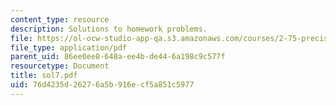 ```yaml
---
content_type: resource
description: Solutions to homework problems.
file: https://ol-ocw-studio-app-qa.s3.amazonaws.com/courses/2-75-precision-machine-design-fall-2001/76d4235d26276a5b916ecf5a851c5977_sol7.pdf
file_type: application/pdf
parent_uid: 86ee0ee8-648a-ee4b-de44-6a198c9c577f
resourcetype: Document
title: sol7.pdf
uid: 76d4235d-2627-6a5b-916e-cf5a851c5977
---
```

